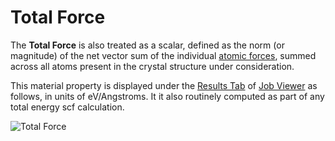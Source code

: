 # Total Force

The **Total Force** is also treated as a scalar, defined as the norm (or magnitude) of the net vector sum of the individual [atomic forces](../non-scalar/atomic.md), summed across all atoms present in the crystal structure under consideration.

This material property is displayed under the [Results Tab](../../jobs/ui/results-tab.md) of [Job Viewer](../../jobs/ui/viewer.md) as follows, in units of eV/Angstroms. It it also routinely computed as part of any total energy scf calculation.

![Total Force](/images/total-force.png "Total Force")
